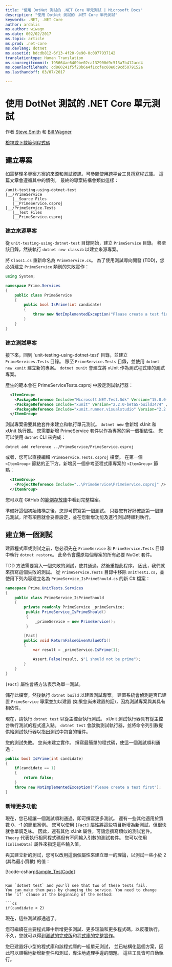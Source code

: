 ```yaml
---
title: "使用 DotNet 測試的 .NET Core 單元測試 | Microsoft Docs"
description: "使用 DotNet 測試的 .NET Core 單元測試"
keywords: .NET, .NET Core
author: ardalis
ms.author: wiwagn
ms.date: 002/02/2017
ms.topic: article
ms.prod: .net-core
ms.devlang: dotnet
ms.assetid: bdcdb812-6f13-4f20-9e90-0c0977937142
translationtype: Human Translation
ms.sourcegitcommit: 195664ae6409be02ca132900d9c513a7b412acd4
ms.openlocfilehash: cd860241f5f20b6a4f1ccfec60e0c9cd5079152a
ms.lasthandoff: 03/07/2017

---
```


# <a name="unit-testing-in-net-core-using-dotnet-test"></a>使用 DotNet 測試的 .NET Core 單元測試

作者 [Steve Smith](http://ardalis.com) 和 [Bill Wagner](https://github.com/BillWagner)

[檢視或下載範例程式碼](https://github.com/dotnet/docs/tree/master/samples/core/getting-started/unit-testing-using-dotnet-test)

## <a name="creating-the-projects"></a>建立專案

如需整理多專案方案的來源和測試資訊，可參閱[使用跨平台工具撰寫程式庫](../tutorials/libraries.md)。 這篇文章會遵循其中的慣例。 最終的專案結構會類似這樣：

```
/unit-testing-using-dotnet-test
|__/PrimeService
   |__Source Files
   |__PrimeService.csproj
|__/PrimeService.Tests
   |__Test Files
   |__PrimeService.csproj
```

### <a name="creating-the-source-project"></a>建立來源專案

從 `unit-testing-using-dotnet-test` 目錄開始，建立 `PrimeService` 目錄。
移至該目錄，然後執行 `dotnet new classib` 以建立來源專案。


將 `Class1.cs` 重新命名為 `PrimeService.cs`。 為了使用測試導向開發 (TDD)，您必須建立 `PrimeService` 類別的失敗實作：

```cs
using System;

namespace Prime.Services
{
    public class PrimeService
    {
        public bool IsPrime(int candidate) 
        {
            throw new NotImplementedException("Please create a test first");
        } 
    }
}

```

### <a name="creating-the-test-project"></a>建立測試專案

接下來，回到 'unit-testing-using-dotnet-test' 目錄，並建立 `PrimeServices.Tests` 目錄。
移至 `PrimeService.Tests` 目錄，並使用 `dotnet new xunit` 建立新的專案。 `dotnet xunit` 會建立將 xUnit 作為測試程式庫的測試專案。 

產生的範本會在 PrimeServiceTests.csproj 中設定測試執行器：

```xml
  <ItemGroup>
    <PackageReference Include="Microsoft.NET.Test.Sdk" Version="15.0.0-preview-20170125-04" />
    <PackageReference Include="xunit" Version="2.2.0-beta5-build3474" />
    <PackageReference Include="xunit.runner.visualstudio" Version="2.2.0-beta5-build1225" />
  </ItemGroup>
```

測試專案需要其他套件來建立和執行單元測試。
`dotnet new` 會新增 xUnit 和 xUnit 執行器。 您需要新增 PrimeService 套件以作為專案的另一個相依性。 您可以使用 `dotnet` CLI 來完成：

```
dotnet add reference ../PrimeService/PrimeService.csproj
```

或者，您可以直接編輯 `PrimeService.Tests.csproj` 檔案。
在第一個 `<ItemGroup>` 節點的正下方，新增另一個參考至程式庫專案的 `<ItemGroup>` 節點：

```xml
  <ItemGroup>
    <ProjectReference Include="..\PrimeService\PrimeService.csproj" />
  </ItemGroup>
```

您可以在 GitHub 的[範例存放庫](https://github.com/dotnet/docs/blob/master/samples/core/getting-started/unit-testing-using-dotnet-test/PrimeService.Tests/PrimeService.Tests.csproj)中看到完整檔案。

準備好這個初始結構之後，您即可撰寫第一個測試。
只要您有好好確認第一個單元測試，所有項目就會妥善設定，並在您新增功能及進行測試時順利執行。

## <a name="creating-the-first-test"></a>建立第一個測試

建置程式庫或測試之前，您必須先在 `PrimeService` 和 `PrimeService.Tests` 目錄中執行 `dotnet restore`。 此命令會還原每個專案的所有必要 NuGet 套件。

TDD 方法需要寫入一個失敗的測試，使其通過，然後重複此程序。 因此，我們就來撰寫這個失敗的測試。 從 `PrimeService.Tests` 目錄中移除 `UnitTest1.cs`，並使用下列內容建立名為 `PrimeService_IsPrimeShould.cs` 的新 C# 檔案：

```cs
namespace Prime.UnitTests.Services
{
    public class PrimeService_IsPrimeShould
    {
        private readonly PrimeService _primeService;
         public PrimeService_IsPrimeShould()
         {
             _primeService = new PrimeService();
         }

        [Fact]
        public void ReturnFalseGivenValueOf1()
        {
            var result = _primeService.IsPrime(1);

            Assert.False(result, $"1 should not be prime");
        }
    }
}
```

`[Fact]` 屬性會將方法表示為單一測試。 

儲存此檔案，然後執行 `dotnet build` 以建置測試專案。
建置系統會偵測是否已建置 `PrimeService` 專案並加以建置 (如果您尚未建置的話)，因為測試專案與其具有相依性。

現在，請執行 `dotnet test` 以從主控台執行測試。
xUnit 測試執行器具有從主控台執行測試的程式進入點。 `dotnet test` 會啟動測試執行器，並將命令列引數提供給測試執行器以指出測試中包含的組件。

您的測試失敗。 您尚未建立實作。
撰寫最簡單的程式碼，使這一個測試順利通過：

```cs
public bool IsPrime(int candidate) 
{
    if(candidate == 1) 
    { 
        return false;
    } 
    throw new NotImplementedException("Please create a test first");
} 
```

### <a name="adding-more-features"></a>新增更多功能

現在，您已經讓一個測試順利通過，即可撰寫更多測試。
還有一些其他適用於質數 0、-1 的簡單案例。 您可以使用 `[Fact]` 屬性將這些項目新增為新測試，但很快就會單調乏味。 因此，還有其他 xUnit 屬性，可讓您撰寫類似的測試套件。  `Theory` 代表執行相同程式碼但有不同輸入引數的測試套件。
您可以使用 `[InlineData]` 屬性來指定這些輸入值。 
 
 與其建立新的測試，您可以改用這兩個屬性來建立單一的理論，以測試一些小於 2 (其為最小質數) 的值：

[!code-csharp[Sample_TestCode](../../../samples/core/getting-started/unit-testing-using-dotnet-test/PrimeService.Tests/PrimeService_IsPrimeShould.cs#Sample_TestCode "第一個測試")]
```

Run `dotnet test` and you'll see that two of these tests fail.
You can make them pass by changing the service. You need to change
the `if` clause at the beginning of the method:

```cs
if(candidate < 2)
```

現在，這些測試都通過了。

您可繼續在主要程式庫中新增更多測試、更多理論和更多程式碼，以反覆執行。 不久，您就可以得到[測試的完成版](https://github.com/dotnet/docs/blob/master/samples/core/getting-started/unit-testing-using-dotnet-test/test/PrimeService.Tests/PrimeService_IsPrimeShould.cs)和[程式庫的完整實作](https://github.com/dotnet/docs/blob/master/samples/core/getting-started/unit-testing-using-dotnet-test/src/PrimeService/PrimeService.cs)。

您已建置好小型的程式庫和該程式庫的一組單元測試，
並已結構化這個方案，因此可以順暢地新增新套件和測試，專注地處理手邊的問題。 這些工具皆可自動執行。

